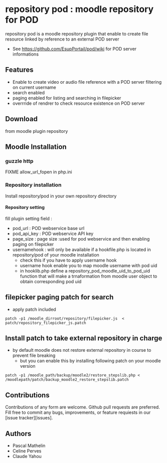 # repository pod : moodle repository for POD
repository pod is a moodle repository plugin that enable to create file resource linked by reference to an external POD server
* See https://github.com/EsupPortail/pod/wiki for POD server informations

## Features
* Enable to create video or audio file reference with a POD server filtering on current username
* search enabled
* paging enabled for listing and searching in filepicker
* overrride of rendrer to check resource existence on POD server
## Download
from moodle plugin repository

## Moodle Installation
### guzzle http
FIXME
allow_url_fopen in php.ini

### Repository installation
Install repository/pod in your own repository directory

#### Repository setting
fill plugin setting field :
* pod_url : POD webservice base url
* pod_api_key : POD webservice API key
* page_size : page size :used for pod webservice and then enabling paging on filepicker
* usernamehook : will only be available if a hookfile.php is located in repository/pod of your moodle installation
  * check this if you have to apply username hook
  * username hook enable you to map moodle username with pod uid
  * in hooklib.php define a repository_pod_moodle_uid_to_pod_uid function that will make a trnaformation from moodle user object to obtain corresponding pod uid
## filepicker paging patch for search
* apply patch included
```
patch -p1 /moodle_dirroot/repository/filepicker.js  < patch/repository_filepicker_js.patch
```

## Install patch to take external repository in charge
* by default moodle does not restore external repository in course to prevent file breaking
  * but you can enable this by installing following patch on your moodle version
```shell
patch -p1 /moodle_path/backup/moodle2/restore_stepslib.php < /moodlepath/patch/backup_moodle2_restore_stepslib.patch
```

## Contributions
Contributions of any form are welcome. Github pull requests are preferred.
Fill free to commit any bugs, improvements, or feature requiests in our [issue tracker][issues].

## Authors
* Pascal Mathelin
* Celine Perves
* Claude Yahou